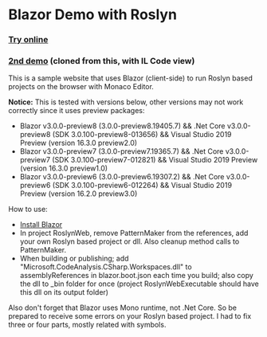
# Blazor Demo with Roslyn

### [Try online](https://patternmaker.netlify.com)

### [2nd demo](https://enchanter.netlify.com) (cloned from this, with IL Code view)

This is a sample website that uses Blazor (client-side) to run Roslyn based projects on the browser with Monaco Editor.

**Notice:** This is tested with versions below, other versions may not work correctly since it uses preview packages:
* Blazor v3.0.0-preview8 (3.0.0-preview8.19405.7) && .Net Core v3.0.0-preview8 (SDK 3.0.100-preview8-013656) && Visual Studio 2019 Preview (version 16.3.0 preview2.0)
* Blazor v3.0.0-preview7 (3.0.0-preview7.19365.7) && .Net Core v3.0.0-preview7 (SDK 3.0.100-preview7-012821) && Visual Studio 2019 Preview (version 16.3.0 preview1.0)
* Blazor v3.0.0-preview6 (3.0.0-preview6.19307.2) && .Net Core v3.0.0-preview6 (SDK 3.0.100-preview6-012264) && Visual Studio 2019 Preview (version 16.2.0 preview3.0)

How to use:

* [Install Blazor](https://docs.microsoft.com/en-us/aspnet/core/blazor/get-started?view=aspnetcore-3.0&tabs=visual-studio)
* In project RoslynWeb, remove PatternMaker from the references, add your own Roslyn based project or dll. Also cleanup method calls to PatternMaker.
* When building or publishing; add "Microsoft.CodeAnalysis.CSharp.Workspaces.dll" to assemblyReferences in blazor.boot.json each time you build; also copy the dll to _bin folder for once (project RoslynWebExecutable should have this dll on its output folder)

Also don't forget that Blazor uses Mono runtime, not .Net Core. So be prepared to receive some errors on your Roslyn based project. I had to fix three or four parts, mostly related with symbols.
